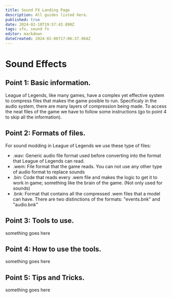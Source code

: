 ```yaml
---
title: Sound FX Landing Page
description: All guides listed here.
published: true
date: 2024-02-10T19:57:43.890Z
tags: sfx, sound fx
editor: markdown
dateCreated: 2024-02-06T17:06:37.964Z
---
```


# Sound Effects
## Point 1: Basic information.
League of Legends, like many games, have a complex yet effective system to compress files that makes the game posible to run. Specificaly in the audio system, there are many layers of compression being made. To access the neat files of the game we have to follow some instructions (go to point 4 to skip all the information).
## Point 2: Formats of files.
For sound modding in League of Legends we use these type of files:
- .wav: Generic audio file format used before converting into the format that League of Legends can read.
- .wem: File format that the game reads. You can not use any other type of audio format to replace sounds
- .bin: Code that reads every .wem file and makes the logic to get it to work in game; something like the brain of the game. (Not only used for sounds)
- .bnk: Format that contains all the compressed .wem files that a model can have. There are two distinctions of the formats: "events.bnk" and "audio.bnk"

## Point 3: Tools to use.
something goes here

## Point 4: How to use the tools.
something goes here

## Point 5: Tips and Tricks.
something goes here